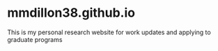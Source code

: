 # mmdillon38.github.io

This is my personal research website for work updates and applying to graduate programs
